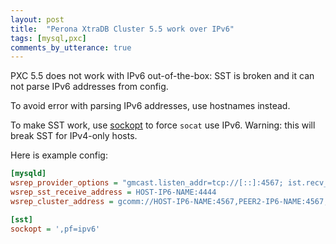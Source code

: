 ```yaml
---
layout: post
title:  "Perona XtraDB Cluster 5.5 work over IPv6"
tags: [mysql,pxc]
comments_by_utterance: true
---
```


PXC 5.5 does not work with IPv6 out-of-the-box: SST is broken and it can not parse IPv6 addresses from config.

To avoid error with parsing IPv6 addresses, use hostnames instead.

To make SST work, use [sockopt](https://www.percona.com/doc/percona-xtradb-cluster/5.5/manual/xtrabackup_sst.html#sockopt) to force `socat` use IPv6. Warning: this will break SST for IPv4-only hosts.

Here is example config:

```ini
[mysqld]
wsrep_provider_options = "gmcast.listen_addr=tcp://[::]:4567; ist.recv_addr=HOST-IP6-NAME:4568"
wsrep_sst_receive_address = HOST-IP6-NAME:4444
wsrep_cluster_address = gcomm://HOST-IP6-NAME:4567,PEER2-IP6-NAME:4567,PEER3-IP6-NAME:4567

[sst]
sockopt = ',pf=ipv6'
```
